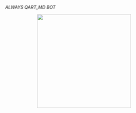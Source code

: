 
 *ALWAYS QART_MD BOT*

<p align="center">
  <img src="https://files.catbox.moe/2md9k8.jpg" width="300"/>
</p>


